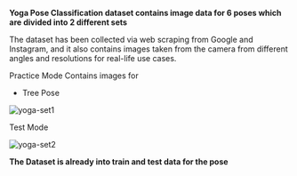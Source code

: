 **Yoga Pose Classification dataset contains image data for 6 poses which are divided into 2 different sets**

The dataset has been collected via web scraping from Google and Instagram, and it also contains images taken from the camera from different angles and resolutions for real-life use cases.

Practice Mode Contains images for
- Tree Pose  

<img src="https://i.ibb.co/72hGhF1/yoga-set1.jpg" alt="yoga-set1">

Test Mode

<img src="https://i.ibb.co/KFW7qKZ/yoga-set2.jpg" alt="yoga-set2">

**The Dataset is already into train and test data for the pose**

